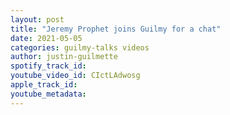 ```yaml
---
layout: post
title: "Jeremy Prophet joins Guilmy for a chat"
date: 2021-05-05
categories: guilmy-talks videos
author: justin-guilmette
spotify_track_id: 
youtube_video_id: CIctLAdwosg
apple_track_id: 
youtube_metadata: 
---
```

